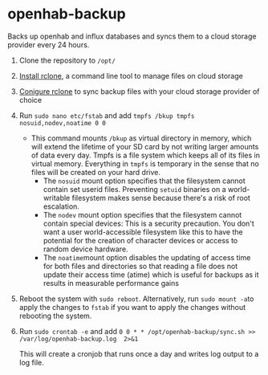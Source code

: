 # openhab-backup
Backs up openhab and influx databases and syncs them to a cloud storage provider every 24 hours.

1. Clone the repository to `/opt/`
2. [Install rclone](https://rclone.org/install/), a command line tool to manage files on cloud storage
3. [Conigure rclone](https://rclone.org/docs/) to sync backup files with your cloud storage provider of choice
4. Run `sudo nano etc/fstab` and add `tmpfs /bkup tmpfs nosuid,nodev,noatime 0 0`
   - This command mounts `/bkup` as virtual directory in memory, which will extend the lifetime of your SD card by not writing larger amounts of data every day. Tmpfs is a file system which keeps all of its files in virtual memory. Everything in `tmpfs` is temporary in the sense that no files will be created on your hard drive.
     - The `nosuid` mount option specifies that the filesystem cannot contain set userid files. Preventing `setuid` binaries on a world-writable filesystem makes sense because there's a risk of root escalation.
     - The `nodev` mount option specifies that the filesystem cannot contain special devices: This is a security precaution. You don't want a user world-accessible filesystem like this to have the potential for the creation of character devices or access to random device hardware.
     - The `noatime`mount option disables the updating of access time for both files and directories so that reading a file does not update their access time (atime) which is useful for backups as it results in measurable performance gains
5. Reboot the system with `sudo reboot`. Alternatively, run `sudo mount -a`to apply the changes to `fstab` if you want to apply the changes without rebooting the system.
6. Run `sudo crontab -e` and add `0 0 * * /opt/openhab-backup/sync.sh >> /var/log/openhab-backup.log  2>&1`

   This will create a cronjob that runs once a day and writes log output to a log file.

